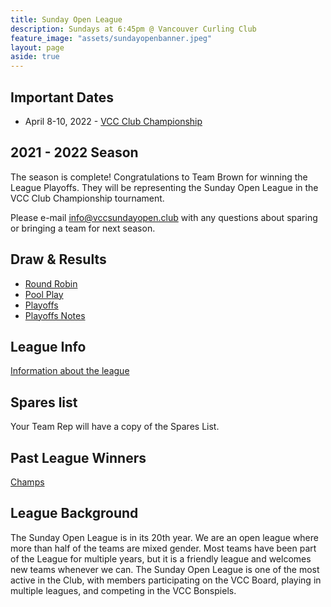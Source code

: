 ```yaml
---
title: Sunday Open League
description: Sundays at 6:45pm @ Vancouver Curling Club
feature_image: "assets/sundayopenbanner.jpeg"
layout: page
aside: true
---
```


## Important Dates
* April 8-10, 2022 - [VCC Club Championship](https://vancurl.com/index.php/events/vcc-championship)

## 2021 - 2022 Season
The season is complete! Congratulations to Team Brown for winning the League Playoffs. They will be representing the Sunday Open League in the VCC Club Championship tournament.

Please e-mail [info@vccsundayopen.club](mailto:info@vccsundayopen.club) with any questions about sparing or bringing a team for next season.

## Draw & Results
* [Round Robin](assets/SundayOpenRR.pdf)
* [Pool Play](assets/SundayOpenPOOLS.pdf)
* [Playoffs](assets/SundayOpenPLAYOFF.pdf)
* [Playoffs Notes](assets/SundayOpenPlayoffNotes.pdf)

## League Info
[Information about the league](leagueinfo.html)

## Spares list
Your Team Rep will have a copy of the Spares List.

## Past League Winners
[Champs](pastchamps.html)

## League Background
The Sunday Open League is in its 20th year. We are an open league where more than half of the teams are mixed gender. Most teams have been part of the League for multiple years, but it is a friendly league and welcomes new teams whenever we can. The Sunday Open League is one of the most active in the Club, with members participating on the VCC Board, playing in multiple leagues, and competing in the VCC Bonspiels.
